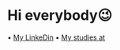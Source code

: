 # Hi everybody😉
• [My LinkeDin](https://www.linkedin.com/feed/)
• [My studies at](https://stepik.org) 


